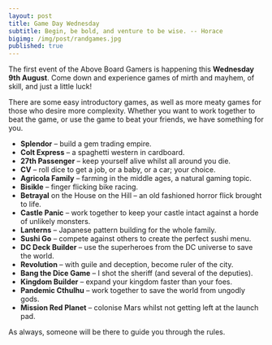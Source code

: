 ```yaml
---
layout: post
title: Game Day Wednesday
subtitle: Begin, be bold, and venture to be wise. -- Horace
bigimg: /img/post/randgames.jpg
published: true
---
```


The first event of the Above Board Gamers is happening this **Wednesday 9th August**. Come down and experience games of mirth and mayhem, of skill, and just a little luck!

There are some easy introductory games, as well as more meaty games for those who desire more complexity. Whether you want to work together to beat the game, or use the game to beat your friends, we have something for you.

+ **Splendor** – build a gem trading empire.
+ **Colt Express** –  a spaghetti western in cardboard.
+ **27th Passenger** – keep yourself alive whilst all around you die.
+ **CV** – roll dice to get a job, or a baby, or a car; your choice.
+ **Agricola Family** – farming in the middle ages, a natural gaming topic.
+ **Bisikle** – finger flicking bike racing.
+ **Betrayal** on the House on the Hill – an old fashioned horror flick brought to life.
+ **Castle Panic** – work together to keep your castle intact against a horde of unlikely monsters.
+ **Lanterns** – Japanese pattern building for the whole family.
+ **Sushi Go** – compete against others to create the perfect sushi menu.
+ **DC Deck Builder** – use the superheroes from the DC universe to save the world.
+ **Revolution** – with guile and deception, become ruler of the city.
+ **Bang the Dice Game** – I shot the sheriff (and several of the deputies).
+ **Kingdom Builder** – expand your kingdom faster than your foes.
+ **Pandemic Cthulhu** – work together to save the world from ungodly gods.
+ **Mission Red Planet** – colonise Mars whilst not getting left at the launch pad.

As always, someone will be there to guide you through the rules.
